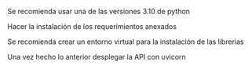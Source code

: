 Se recomienda usar una de las versiones 3.10 de python 

Hacer la instalación de los requerimientos anexados 

Se recomienda crear un entorno virtual para la instalación de las librerias 

Una vez hecho lo anterior desplegar la API con uvicorn 